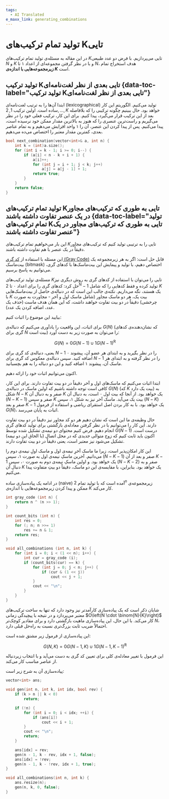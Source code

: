 ```yaml
---
tags:
  - AI Translated
e_maxx_link: generating_combinations
---
```


# تولید تمام ترکیب‌های Kتایی

در این مقاله به مسئله‌ی تولید تمام ترکیب‌های $K$تایی می‌پردازیم. با فرض دو عدد طبیعی $N$ و $K$ و با در نظر گرفتن مجموعه‌ای از اعداد ۱ تا $N$، هدف استخراج تمام **زیرمجموعه‌هایی با اندازه‌ی $K$** است.

## تولید ترکیب Kتایی بعدی از نظر لغت‌نامه‌ای {data-toc-label="تولید ترکیب Kتایی بعدی از نظر لغت‌نامه‌ای"}

ابتدا آن‌ها را به ترتیب لغت‌نامه‌ای (lexicographical) تولید می‌کنیم. الگوریتم این کار ساده است. اولین ترکیب ${1, 2, ..., K}$ خواهد بود. حال ببینیم چگونه ترکیبی را که بلافاصله بعد از این ترکیب قرار می‌گیرد، پیدا کنیم. برای این کار، ترکیب فعلی خود را در نظر می‌گیریم و راست‌ترین عنصری را که هنوز به بالاترین مقدار ممکن خود نرسیده است، پیدا می‌کنیم. پس از پیدا کردن این عنصر، آن را ۱ واحد افزایش می‌دهیم و به تمام عناصر بعدی، کمترین مقدار معتبر را اختصاص می‌ده می‌دهیم.

```cpp {.cpp file=next_combination}
bool next_combination(vector<int>& a, int n) {
    int k = (int)a.size();
    for (int i = k - 1; i >= 0; i--) {
        if (a[i] < n - k + i + 1) {
            a[i]++;
            for (int j = i + 1; j < k; j++)
                a[j] = a[j - 1] + 1;
            return true;
        }
    }
    return false;
}
```

## تولید تمام ترکیب‌های Kتایی به طوری که ترکیب‌های مجاور در یک عنصر تفاوت داشته باشند {data-toc-label="تولید تمام ترکیب‌های Kتایی به طوری که ترکیب‌های مجاور در یک عنصر تفاوت داشته باشند"}

این بار می‌خواهیم تمام ترکیب‌های $K$تایی را به ترتیبی تولید کنیم که ترکیب‌های مجاور دقیقاً در یک عنصر با هم تفاوت داشته باشند.

این مسئله با استفاده از [کد گری (Gray Code)](../algebra/gray-code.md) قابل حل است: اگر به هر زیرمجموعه یک بیت‌ماسک (bitmask) اختصاص دهیم، با تولید و پیمایش این بیت‌ماسک‌ها با کدهای گری، می‌توانیم به پاسخ برسیم.

مسئله‌ی تولید ترکیب‌های $K$تایی را می‌توان با استفاده از کدهای گری به روش دیگری نیز حل کرد: کدهای گری را برای اعداد ۰ تا $2^N - 1$ تولید کرده و فقط کدهایی را که شامل $K$ یک هستند، نگه می‌داریم. نکته‌ی جالب این است که در دنباله‌ی حاصل از بیت‌ماسک‌هایی با $K$ بیت یک، هر دو ماسک مجاور (شامل ماسک اول و آخر - مجاورت به صورت چرخشی) دقیقاً در دو بیت تفاوت خواهند داشت، که این همان هدف ماست (حذف یک عدد، اضافه کردن یک عدد).

بیایید این موضوع را اثبات کنیم:

برای اثبات، این واقعیت را یادآوری می‌کنیم که دنباله‌ی $G(N)$ (که نشان‌دهنده‌ی کدهای گری برای $N$ بیت است) را می‌توان به صورت زیر به دست آورد:

$$G(N) = 0G(N-1) \cup 1G(N-1)^\text{R}$$

یعنی، دنباله‌ی کد گری برای $N-1$ را در نظر بگیرید و به ابتدای هر عضو آن، پیشوند ۰ اضافه کنید. سپس دنباله‌ی معکوس کد گری برای $N-1$ را در نظر گرفته و به ابتدای هر ماسک آن، پیشوند ۱ اضافه کنید و این دو دنباله را به هم بچسبانید.

اکنون می‌توانیم اثبات خود را ارائه دهیم.

ابتدا اثبات می‌کنیم که ماسک‌های اول و آخر دقیقاً در دو بیت تفاوت دارند. برای این کار، کافی است توجه داشته باشیم که اولین ماسک در دنباله‌ی $G(N)$ (که $K$ بیت یک دارد) به شکل $N-K$ صفر و به دنبال آن $K$ یک خواهد بود. از آنجا که بیت اول ۰ است، به دنبال آن $(N-K-1)$ صفر و سپس $K$ بیت یک می‌آید. ماسک آخر نیز به شکل ۱، سپس $(N-K)$ صفر و بعد $K-1$ یک خواهد بود. با به کار بردن اصل استقرای ریاضی و استفاده از فرمول $G(N)$، اثبات به پایان می‌رسد.

حال وظیفه‌ی ما این است که نشان دهیم هر دو کد مجاور نیز دقیقاً در دو بیت تفاوت دارند. این کار را می‌توانیم با در نظر گرفتن معادله‌ی بازگشتی برای تولید کدهای گری انجام دهیم. فرض کنیم محتوای دو نیمه‌ی تشکیل شده توسط $G(N-1)$ درست است. اکنون باید ثابت کنیم که زوج متوالی جدیدی که در محل اتصال (با الحاق این دو نیمه) تشکیل می‌شود نیز معتبر است، یعنی دقیقاً در دو بیت تفاوت دارند.

این کار امکان‌پذیر است، زیرا ما ماسک آخرِ نیمه‌ی اول و ماسک اولِ نیمه‌ی دوم را می‌دانیم. آخرین ماسکِ نیمه‌ی اول به صورت ۱، سپس $(N-K-1)$ صفر و بعد از آن $K-1$ یک خواهد بود. و اولین ماسکِ نیمه‌ی دوم به صورت ۰، سپس $(N-K-2)$ صفر و به دنبال آن $K$ یک خواهد بود. بنابراین، با مقایسه‌ی این دو ماسک، دقیقاً دو بیتِ متفاوت پیدا می‌کنیم.

در ادامه یک پیاده‌سازی ساده (naive) آمده است که با تولید تمام $2^{n}$ زیرمجموعه‌ی ممکن و پیدا کردن زیرمجموعه‌هایی با اندازه‌ی $K$ کار می‌کند.

```cpp {.cpp file=generate_all_combinations_naive}
int gray_code (int n) {
    return n ^ (n >> 1);
}

int count_bits (int n) {
    int res = 0;
    for (; n; n >>= 1)
        res += n & 1;
    return res;
}

void all_combinations (int n, int k) {
    for (int i = 0; i < (1 << n); i++) {
        int cur = gray_code (i);
        if (count_bits(cur) == k) {
            for (int j = 0; j < n; j++) {
                if (cur & (1 << j))
                    cout << j + 1;
            }
            cout << "\n";
        }
    }
}
```

شایان ذکر است که یک پیاده‌سازی کارآمدتر نیز وجود دارد که تنها به ساخت ترکیب‌های معتبر می‌پردازد و در نتیجه با پیچیدگی زمانی $O\left(N \cdot \binom{N}{K}\right)$ کار می‌کند. با این حال، این پیاده‌سازی ماهیت بازگشتی دارد و برای مقادیر کوچک‌تر $N$، احتمالاً ضریب ثابت بزرگ‌تری نسبت به راه‌حل قبلی دارد.

این پیاده‌سازی از فرمول زیر مشتق شده است:

$$G(N, K) = 0G(N-1, K) \cup 1G(N-1, K-1)^\text{R}$$

این فرمول با تغییر معادله‌ی کلی برای تعیین کد گری به دست می‌آید و با انتخاب زیردنباله از عناصر مناسب کار می‌کند.

پیاده‌سازی آن به شرح زیر است:

```cpp {.cpp file=generate_all_combinations_fast}
vector<int> ans;

void gen(int n, int k, int idx, bool rev) {
    if (k > n || k < 0)
        return;

    if (!n) {
        for (int i = 0; i < idx; ++i) {
            if (ans[i])
                cout << i + 1;
        }
        cout << "\n";
        return;
    }

    ans[idx] = rev;
    gen(n - 1, k - rev, idx + 1, false);
    ans[idx] = !rev;
    gen(n - 1, k - !rev, idx + 1, true);
}

void all_combinations(int n, int k) {
    ans.resize(n);
    gen(n, k, 0, false);
}
```